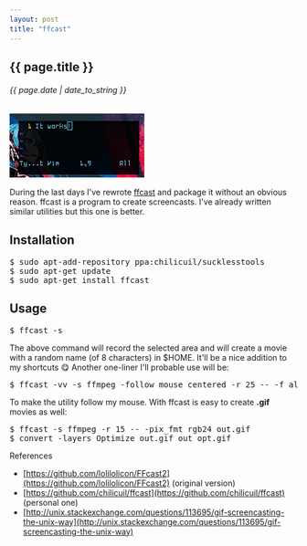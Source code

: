 ```yaml
---
layout: post
title: "ffcast"
---
```


## {{ page.title }}

###### {{ page.date | date_to_string }}

**[![](/assets/img/ffcast.gif)](/assets/img/ffcast.gif)**

During the last days I've rewrote [ffcast](https://github.com/lolilolicon/FFcast2) and package it without an obvious reason. ffcast is a program to create screencasts. I've already written similar utilities but this one is better.

## Installation

<pre class="sh_sh">
$ sudo apt-add-repository ppa:chilicuil/sucklesstools
$ sudo apt-get update
$ sudo apt-get install ffcast
</pre>

## Usage

<pre class="sh_sh">
$ ffcast -s
</pre>

The above command will record the selected area and will create a movie with a random name (of 8 characters) in $HOME. It'll be a nice addition to my shortcuts &#128523; Another one-liner I'll probable use will be:

<pre class="sh_sh">
$ ffcast -vv -s ffmpeg -follow_mouse centered -r 25 -- -f alsa -i hw:0 -vcodec libx264 cast.mkv
</pre>

To make the utility follow my mouse. With ffcast is easy to create **.gif** movies as well:

<pre class="sh_sh">
$ ffcast -s ffmpeg -r 15 -- -pix_fmt rgb24 out.gif 
$ convert -layers Optimize out.gif out_opt.gif
</pre>

References

- [https://github.com/lolilolicon/FFcast2](https://github.com/lolilolicon/FFcast2) (original version)
- [https://github.com/chilicuil/ffcast](https://github.com/chilicuil/ffcast) (personal one)
- [http://unix.stackexchange.com/questions/113695/gif-screencasting-the-unix-way](http://unix.stackexchange.com/questions/113695/gif-screencasting-the-unix-way)
